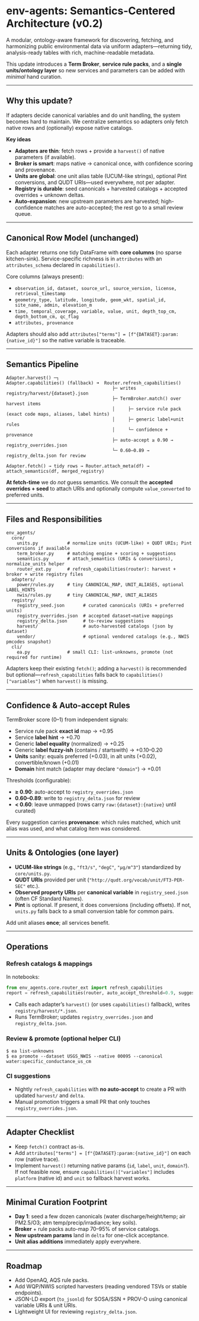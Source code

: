# env-agents: Semantics-Centered Architecture (v0.2)

A modular, ontology-aware framework for discovering, fetching, and harmonizing public environmental data via uniform adapters—returning tidy, analysis-ready tables with rich, machine-readable metadata.

This update introduces a **Term Broker**, **service rule packs**, and a **single units/ontology layer** so new services and parameters can be added with *minimal* hand curation.

---

## Why this update?

If adapters decide canonical variables and do unit handling, the system becomes hard to maintain. We centralize semantics so adapters only fetch native rows and (optionally) expose native catalogs.

**Key ideas**

- **Adapters are thin**: fetch rows + provide a `harvest()` of native parameters (if available).
- **Broker is smart**: maps native → canonical once, with confidence scoring and provenance.
- **Units are global**: one unit alias table (UCUM-like strings), optional Pint conversions, and QUDT URIs—used everywhere, not per adapter.
- **Registry is durable**: seed canonicals + harvested catalogs + accepted overrides + unknown deltas.
- **Auto-expansion**: new upstream parameters are harvested; high-confidence matches are auto-accepted; the rest go to a small review queue.

---

## Canonical Row Model (unchanged)

Each adapter returns one tidy DataFrame with **core columns** (no sparse kitchen-sink). Service-specific richness is in `attributes` with an `attributes_schema` declared in `capabilities()`.

Core columns (always present):

- `observation_id, dataset, source_url, source_version, license, retrieval_timestamp`
- `geometry_type, latitude, longitude, geom_wkt, spatial_id, site_name, admin, elevation_m`
- `time, temporal_coverage, variable, value, unit, depth_top_cm, depth_bottom_cm, qc_flag`
- `attributes, provenance`

Adapters should also add `attributes["terms"] = [f"{DATASET}:param:{native_id}"]` so the native variable is traceable.

---

## Semantics Pipeline

```
Adapter.harvest() ─┐
Adapter.capabilities() (fallback) ➜  Router.refresh_capabilities()
                                        ├─ writes registry/harvest/{dataset}.json
                                        ├─ TermBroker.match() over harvest items
                                        │     ├─ service rule pack (exact code maps, aliases, label hints)
                                        │     ├─ generic label+unit rules
                                        │     └─ confidence + provenance
                                        ├─ auto-accept ≥ 0.90 → registry_overrides.json
                                        └─ 0.60–0.89 → registry_delta.json for review
                                      
Adapter.fetch() → tidy rows → Router.attach_meta(df) → attach_semantics(df, merged_registry)
```

**At fetch-time** we do *not* guess semantics. We consult the **accepted overrides + seed** to attach URIs and optionally compute `value_converted` to preferred units.

---

## Files and Responsibilities

```
env_agents/
  core/
    units.py           # normalize units (UCUM-like) + QUDT URIs; Pint conversions if available
    term_broker.py     # matching engine + scoring + suggestions
    semantics.py       # attach_semantics (URIs & conversions), normalize_units helper
    router_ext.py      # refresh_capabilities(router): harvest + broker + write registry files
  adapters/
    power/rules.py     # tiny CANONICAL_MAP, UNIT_ALIASES, optional LABEL_HINTS
    nwis/rules.py      # tiny CANONICAL_MAP, UNIT_ALIASES
  registry/
    registry_seed.json       # curated canonicals (URIs + preferred units)
    registry_overrides.json  # accepted dataset→native mappings
    registry_delta.json      # to-review suggestions
    harvest/                 # auto-harvested catalogs (json by dataset)
    vendor/                  # optional vendored catalogs (e.g., NWIS pmcodes snapshot)
  cli/
    ea.py              # small CLI: list-unknowns, promote (not required for runtime)
```

Adapters keep their existing `fetch()`; adding a `harvest()` is recommended but optional—`refresh_capabilities` falls back to `capabilities()["variables"]` when `harvest()` is missing.

---

## Confidence & Auto-accept Rules

TermBroker score (0–1) from independent signals:

- Service rule pack **exact id** map → +0.95  
- Service **label hint** → +0.70  
- Generic **label equality** (normalized) → +0.25  
- Generic **label fuzzy-ish** (contains / startswith) → +0.10–0.20  
- **Units** sanity: equals preferred (+0.03), in alt units (+0.02), convertible/known (+0.01)  
- **Domain** hint match (adapter may declare `"domain"`) → +0.01

Thresholds (configurable):
- **≥ 0.90**: auto-accept to `registry_overrides.json`
- **0.60–0.89**: write to `registry_delta.json` for review
- **< 0.60**: leave unmapped (rows carry `raw:{dataset}:{native}` until curated)

Every suggestion carries **provenance**: which rules matched, which unit alias was used, and what catalog item was considered.

---

## Units & Ontologies (one layer)

- **UCUM-like strings** (e.g., `"ft3/s"`, `"degC"`, `"µg/m^3"`) standardized by `core/units.py`.
- **QUDT URIs** provided per unit (`"http://qudt.org/vocab/unit/FT3-PER-SEC"` etc.).
- **Observed property URIs** per **canonical variable** in `registry_seed.json` (often CF Standard Names).
- **Pint** is optional. If present, it does conversions (including offsets). If not, `units.py` falls back to a small conversion table for common pairs.

Add unit aliases **once**; all services benefit.

---

## Operations

### Refresh catalogs & mappings
In notebooks:
```python
from env_agents.core.router_ext import refresh_capabilities
report = refresh_capabilities(router, auto_accept_threshold=0.9, suggest_threshold=0.6)
```

- Calls each adapter’s `harvest()` (or uses `capabilities()` fallback), writes `registry/harvest/*.json`.
- Runs TermBroker; updates `registry_overrides.json` and `registry_delta.json`.

### Review & promote (optional helper CLI)
```
$ ea list-unknowns
$ ea promote --dataset USGS_NWIS --native 00095 --canonical water:specific_conductance_us_cm
```

### CI suggestions
- Nightly `refresh_capabilities` with **no auto-accept** to create a PR with updated `harvest/` and `delta`.
- Manual promotion triggers a small PR that only touches `registry_overrides.json`.

---

## Adapter Checklist

- Keep `fetch()` contract as-is.
- Add `attributes["terms"] = [f"{DATASET}:param:{native_id}"]` on each row (native trace).
- Implement `harvest()` returning native params (`id`, `label`, `unit`, `domain?`). If not feasible now, ensure `capabilities()["variables"]` includes `platform` (native id) and `unit` so fallback harvest works.

---

## Minimal Curation Footprint

- **Day 1**: seed a few dozen canonicals (water discharge/height/temp; air PM2.5/O3; atm temp/precip/irradiance; key soils).
- **Broker** + rule packs auto-map 70–95% of service catalogs.
- **New upstream params** land in `delta` for one-click acceptance.
- **Unit alias additions** immediately apply everywhere.

---

## Roadmap

- Add OpenAQ, AQS rule packs.
- Add WQP/NWIS scripted harvesters (reading vendored TSVs or stable endpoints).
- JSON-LD export (`to_jsonld`) for SOSA/SSN + PROV-O using canonical variable URIs & unit URIs.
- Lightweight UI for reviewing `registry_delta.json`.
